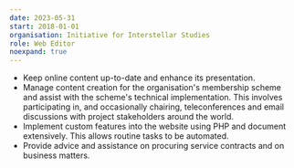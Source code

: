 ```yaml
---
date: 2023-05-31
start: 2018-01-01
organisation: Initiative for Interstellar Studies
role: Web Editor
noexpand: true
---
```

- Keep online content up-to-date and enhance its presentation.
- Manage content creation for the organisation's membership scheme and assist with the scheme's technical implementation. This involves participating in, and occasionally chairing, teleconferences and email discussions with project stakeholders around the world.
- Implement custom features into the website using PHP and document extensively. This allows routine tasks to be automated.
- Provide advice and assistance on procuring service contracts and on business matters.
